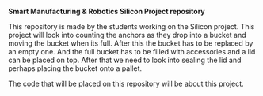 **Smart Manufacturing & Robotics Silicon Project repository**

This repository is made by the students working on the Silicon project. This project will look into counting the anchors as they drop into a bucket and moving the bucket when its full. 
After this the bucket has to be replaced by an empty one. And the full bucket has to be filled with accessories and a lid can be placed on top. After that we need to look into sealing the lid and perhaps placing the bucket onto a pallet.

The code that will be placed on this repository will be about this project. 
